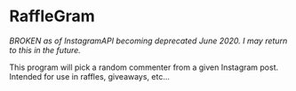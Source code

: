 # RaffleGram

*BROKEN as of InstagramAPI becoming deprecated June 2020. I may return to this in the future.*

This program will pick a random commenter from a given Instagram post. Intended for use in raffles, giveaways, etc...
